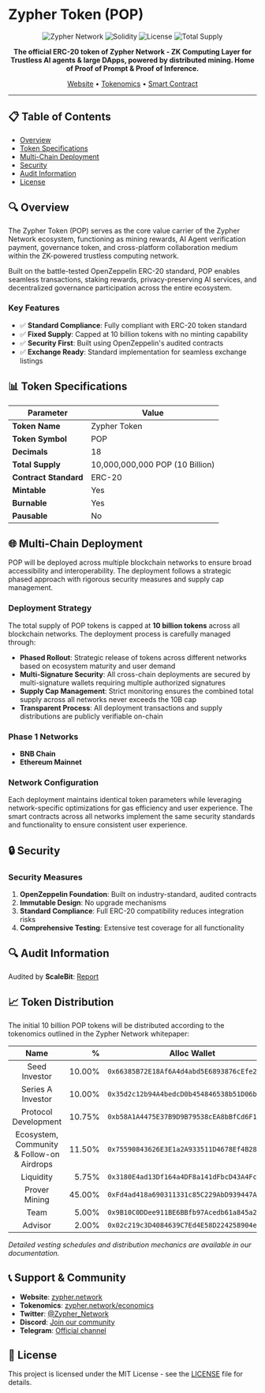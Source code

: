 # Zypher Token (POP)

<div align="center">

![Zypher Network](https://img.shields.io/badge/Issuer-Zypher_Network-blue)
![Solidity](https://img.shields.io/badge/Solidity-0.8.28-purple)
![License](https://img.shields.io/badge/License-MIT-green)
![Total Supply](https://img.shields.io/badge/Total%20Supply-10B%20POP-orange)

**The official ERC-20 token of Zypher Network - ZK Computing Layer for Trustless AI agents & large DApps, powered by distributed mining. Home of Proof of Prompt & Proof of Inference.**

[Website](https://zypher.network) • [Tokenomics](https://zypher.network/economics) • [Smart Contract](./contracts/ZypherNetworkToken.sol)

</div>

---

## 📋 Table of Contents

- [Overview](#-overview)
- [Token Specifications](#-token-specifications)
- [Multi-Chain Deployment](#-multi-chain-deployment)
- [Security](#-security)
- [Audit Information](#-audit-information)
- [License](#-license)

## 🔍 Overview

The Zypher Token (POP) serves as the core value carrier of the Zypher Network ecosystem,
functioning as mining rewards, AI Agent verification payment, governance token,
and cross-platform collaboration medium within the ZK-powered trustless computing network.

Built on the battle-tested OpenZeppelin ERC-20 standard,
POP enables seamless transactions, staking rewards, privacy-preserving AI services,
and decentralized governance participation across the entire ecosystem.

### Key Features

- ✅ **Standard Compliance**: Fully compliant with ERC-20 token standard
- ✅ **Fixed Supply**: Capped at 10 billion tokens with no minting capability
- ✅ **Security First**: Built using OpenZeppelin's audited contracts
- ✅ **Exchange Ready**: Standard implementation for seamless exchange listings

## 📊 Token Specifications

| Parameter             | Value                           |
| --------------------- | ------------------------------- |
| **Token Name**        | Zypher Token                    |
| **Token Symbol**      | POP                             |
| **Decimals**          | 18                              |
| **Total Supply**      | 10,000,000,000 POP (10 Billion) |
| **Contract Standard** | ERC-20                          |
| **Mintable**          | Yes                             |
| **Burnable**          | Yes                             |
| **Pausable**          | No                              |

## 🌐 Multi-Chain Deployment

POP will be deployed across multiple blockchain networks to ensure broad accessibility and interoperability.
The deployment follows a strategic phased approach with rigorous security measures and supply cap management.

### Deployment Strategy

The total supply of POP tokens is capped at **10 billion tokens** across all blockchain networks.
The deployment process is carefully managed through:

- **Phased Rollout**: Strategic release of tokens across different networks based on ecosystem maturity and user demand
- **Multi-Signature Security**: All cross-chain deployments are secured by multi-signature wallets requiring multiple authorized signatures
- **Supply Cap Management**: Strict monitoring ensures the combined total supply across all networks never exceeds the 10B cap
- **Transparent Process**: All deployment transactions and supply distributions are publicly verifiable on-chain

### Phase 1 Networks

- **BNB Chain**
- **Ethereum Mainnet**

### Network Configuration

Each deployment maintains identical token parameters while leveraging network-specific optimizations for gas efficiency and user experience. The smart contracts across all networks implement the same security standards and functionality to ensure consistent user experience.

## 🔒 Security

### Security Measures

1. **OpenZeppelin Foundation**: Built on industry-standard, audited contracts
2. **Immutable Design**: No upgrade mechanisms
3. **Standard Compliance**: Full ERC-20 compatibility reduces integration risks
4. **Comprehensive Testing**: Extensive test coverage for all functionality

## 🔍 Audit Information

Audited by **ScaleBit**: [Report](https://scalebit.xyz/reports/20250813-Zypher-Network-Token-Final-Audit-Report.pdf)

## 📈 Token Distribution

The initial 10 billion POP tokens will be distributed according to the tokenomics outlined in the Zypher Network whitepaper:

|                   Name                    |      % |                 Alloc Wallet                 |               Receiving Wallet               |
| :---------------------------------------: | -----: | :------------------------------------------: | :------------------------------------------: |
|               Seed Investor               | 10.00% | `0x66385B72E18Af6A4d4abd5E6893876cEfe2fd9E2` |                                              |
|             Series A Investor             | 10.00% | `0x35d2c12b94A4bedcD0b454846538b51D06b484bd` |                                              |
|           Protocol Development            | 10.75% | `0xb58A1A4475E37B9D9B79538cEA8bBfCd6F1D6352` | `0x8b4eC8Be9efb2E2C2099972c1aD9E0016182A3B0` |
| Ecosystem, Community & Follow-on Airdrops | 11.50% | `0x75590843626E3E1a2A933511D4678Ef4B28C4420` | `0xB9ff275CB68aFBF152FDda1b878b986160423056` |
|                 Liquidity                 |  5.75% | `0x3180E4ad13Df164a4DF8a141dFbcD43A4Fcd6168` | `0x7a83406b42Ad1c1F4a84D7fDE92deFE2242Ade8e` |
|               Prover Mining               | 45.00% | `0xFd4ad418a690311331c85C229AbD939447AC761d` | `0x897eAdc04de916608F711DCE4B16AC42459a7E8a` |
|                   Team                    |  5.00% | `0x9B10C0DDee911BE6BBfb97Acedb61a845a29B8D8` |                                              |
|                  Advisor                  |  2.00% | `0x02c219c3D4084639C7Ed4E58D224258904e1aD00` |                                              |

_Detailed vesting schedules and distribution mechanics are available in our documentation._

## 📞 Support & Community

- **Website**: [zypher.network](https://zypher.network)
- **Tokenomics**: [zypher.network/economics](https://zypher.network/economics)
- **Twitter**: [@Zypher_Network](https://twitter.com/Zypher_Network)
- **Discord**: [Join our community](https://discord.gg/muWwuPb8zz)
- **Telegram**: [Official channel](https://t.me/zyphernetwork)

## 📜 License

This project is licensed under the MIT License - see the [LICENSE](LICENSE) file for details.
